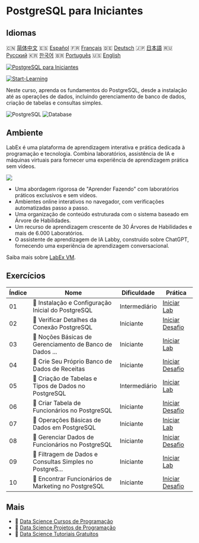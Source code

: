 # PostgreSQL para Iniciantes

## Idiomas

🇨🇳 [简体中文](README_zh.md) 🇪🇸 [Español](README_es.md) 🇫🇷 [Français](README_fr.md) 🇩🇪 [Deutsch](README_de.md) 🇯🇵 [日本語](README_ja.md) 🇷🇺 [Русский](README_ru.md) 🇰🇷 [한국어](README_ko.md) 🇧🇷 [Português](README_pt.md) 🇺🇸 [English](README.md) 

[![PostgreSQL para Iniciantes](https://cover-creator.labex.io/postgresql-for-beginners.png?lang=pt)](https://labex.io/pt/courses/postgresql-for-beginners)

[![Start-Learning](https://img.shields.io/badge/Start-Learning-whitesmoke?style=for-the-badge)](https://labex.io/pt/courses/postgresql-for-beginners)

Neste curso, aprenda os fundamentos do PostgreSQL, desde a instalação até as operações de dados, incluindo gerenciamento de banco de dados, criação de tabelas e consultas simples.

![PostgreSQL](https://img.shields.io/badge/PostgreSQL-whitesmoke?style=for-the-badge&logo=postgresql)
![Database](https://img.shields.io/badge/Database-whitesmoke?style=for-the-badge&logo=database)


## Ambiente

LabEx é uma plataforma de aprendizagem interativa e prática dedicada à programação e tecnologia. Combina laboratórios, assistência de IA e máquinas virtuais para fornecer uma experiência de aprendizagem prática sem vídeos.

![](https://tutorial-screenshot.getvm.io/images/vm-1725247253.png)

- Uma abordagem rigorosa de "Aprender Fazendo" com laboratórios práticos exclusivos e sem vídeos.
- Ambientes online interativos no navegador, com verificações automatizadas passo a passo.
- Uma organização de conteúdo estruturada com o sistema baseado em Árvore de Habilidades.
- Um recurso de aprendizagem crescente de 30 Árvores de Habilidades e mais de 6.000 Laboratórios.
- O assistente de aprendizagem de IA Labby, construído sobre ChatGPT, fornecendo uma experiência de aprendizagem conversacional.

Saiba mais sobre [LabEx VM](https://support.labex.io/using-labex/virtual-machine).

## Exercícios

|   Índice | Nome                                                     | Dificuldade   | Prática                                                                                                                                   |
|----------|----------------------------------------------------------|---------------|-------------------------------------------------------------------------------------------------------------------------------------------|
|       01 | 📖 Instalação e Configuração Inicial do PostgreSQL       | Intermediário | <a target='_blank' href='https://labex.io/pt/tutorials/postgresql-installation-and-initial-setup-of-postgresql-550900'>Iniciar Lab</a>    |
|       02 | 🎯 Verificar Detalhes da Conexão PostgreSQL              | Iniciante     | <a target='_blank' href='https://labex.io/pt/tutorials/postgresql-verify-postgresql-connection-details-551083'>Iniciar Desafio</a>        |
|       03 | 📖 Noções Básicas de Gerenciamento de Banco de Dados ... | Iniciante     | <a target='_blank' href='https://labex.io/pt/tutorials/postgresql-database-management-basics-with-postgresql-550899'>Iniciar Lab</a>      |
|       04 | 🎯 Crie Seu Próprio Banco de Dados de Receitas           | Iniciante     | <a target='_blank' href='https://labex.io/pt/tutorials/postgresql-create-your-own-recipe-database-551100'>Iniciar Desafio</a>             |
|       05 | 📖 Criação de Tabelas e Tipos de Dados no PostgreSQL     | Intermediário | <a target='_blank' href='https://labex.io/pt/tutorials/postgresql-postgresql-table-creation-and-data-types-550901'>Iniciar Lab</a>        |
|       06 | 🎯 Criar Tabela de Funcionários no PostgreSQL            | Iniciante     | <a target='_blank' href='https://labex.io/pt/tutorials/postgresql-create-employee-table-in-postgresql-551115'>Iniciar Desafio</a>         |
|       07 | 📖 Operações Básicas de Dados em PostgreSQL              | Iniciante     | <a target='_blank' href='https://labex.io/pt/tutorials/postgresql-basic-data-operations-in-postgresql-550897'>Iniciar Lab</a>             |
|       08 | 🎯 Gerenciar Dados de Funcionários no PostgreSQL         | Iniciante     | <a target='_blank' href='https://labex.io/pt/tutorials/postgresql-manage-employee-data-in-postgresql-551130'>Iniciar Desafio</a>          |
|       09 | 📖 Filtragem de Dados e Consultas Simples no PostgreS... | Iniciante     | <a target='_blank' href='https://labex.io/pt/tutorials/postgresql-data-filtering-and-simple-queries-in-postgresql-550898'>Iniciar Lab</a> |
|       10 | 🎯 Encontrar Funcionários de Marketing no PostgreSQL     | Iniciante     | <a target='_blank' href='https://labex.io/pt/tutorials/postgresql-find-marketing-employees-in-postgresql-551146'>Iniciar Desafio</a>      |

## Mais

- 🔗 [Data Science Cursos de Programação](https://github.com/labex-labs/awesome-programming-courses)
- 🔗 [Data Science Projetos de Programação](https://github.com/labex-labs/awesome-programming-projects)
- 🔗 [Data Science Tutoriais Gratuitos](https://github.com/labex-labs/data-science-free-tutorials)

